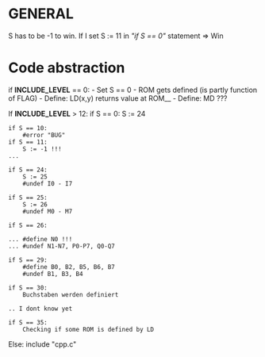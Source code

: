 # GENERAL

S has to be -1 to win.
If I set S := 11 in *"if S == 0"* statement => Win

# Code abstraction

if __INCLUDE_LEVEL__ == 0:
    - Set S == 0
    - ROM gets defined (is partly function of FLAG)
    - Define: LD(x,y) returns value at ROM_<x>_<y>
    - Define: MD ???

If __INCLUDE_LEVEL__ > 12:
    if S == 0:
        S := 24

    if S == 10:
        #error "BUG"
    if S == 11:
        S := -1 !!!
    ...

    if S == 24:
        S := 25
        #undef I0 - I7

    if S == 25:
        S := 26
        #undef M0 - M7

    if S == 26:
    
    ... #define N0 !!! 
    ... #undef N1-N7, P0-P7, Q0-Q7
    
    if S == 29:
        #define B0, B2, B5, B6, B7
        #undef B1, B3, B4

    if S == 30:
        Buchstaben werden definiert

    .. I dont know yet

    if S == 35:
        Checking if some ROM is defined by LD


Else:
    include "cpp.c"